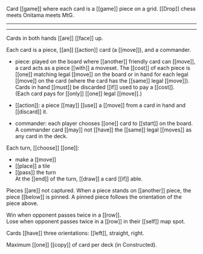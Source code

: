 Card [[game]] where each card is a [[game]] piece on a grid. [[Drop]] chess meets Onitama meets MtG.

***



* * *

Cards in both hands [[are]] [[face]] up.  
  
Each card is a piece, [[an]] [[action]] card (a [[move]]), and a commander.  
  
- piece: played on the board where [[another]] friendly card can [[move]], a card acts as a piece [[with]] a moveset. The [[cost]] of each piece is [[one]] matching legal [[move]] on the board or in hand for each legal [[move]] on the card (where the card has the [[same]] legal [[move]]). Cards in hand [[must]] be discarded [[if]] used to pay a [[cost]].  
(Each card pays for [[only]] [[one]] legal [[move]].)  
  
- [[action]]: a piece [[may]] [[use]] a [[move]] from a card in hand and [[discard]] it.  
- commander: each player chooses [[one]] card to [[start]] on the board. A commander card [[may]] not [[have]] the [[same]] legal [[moves]] as any card in the deck.  
  
Each turn, [[choose]] [[one]]:  
- make a [[move]]  
- [[place]] a tile  
- [[pass]] the turn  
At the [[end]] of the turn, [[draw]] a card [[if]] able.  
  
Pieces [[are]] not captured. When a piece stands on [[another]] piece, the piece [[below]] is pinned. A pinned piece follows the orientation of the piece above.  
  
Win when opponent passes twice in a [[row]].  
Lose when opponent passes twice in a [[row]] in their [[self]] map spot.  
  
Cards [[have]] three orientations: [[left]], straight, right.  
  
Maximum [[one]] [[copy]] of card per deck (in Constructed).